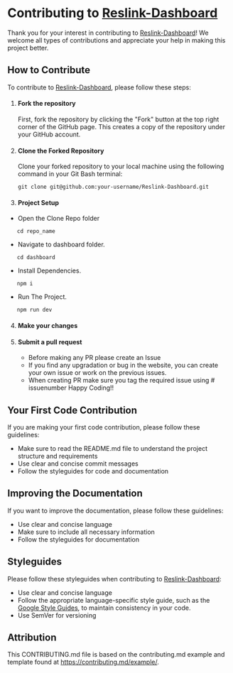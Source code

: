 # Contributing to [Reslink-Dashboard]()

Thank you for your interest in contributing to [Reslink-Dashboard]()! We welcome all types of contributions and appreciate your help in making this project better.

## How to Contribute

To contribute to [Reslink-Dashboard](), please follow these steps:

1. #### Fork the repository

    First, fork the repository by clicking the "Fork" button at the top right corner of the GitHub page. This creates a copy of the repository under your GitHub account.

2. #### Clone the Forked Repository

    Clone your forked repository to your local machine using the following command in your Git Bash terminal:

    ```
    git clone git@github.com:your-username/Reslink-Dashboard.git
    ```

3. #### Project Setup

-   Open the Clone Repo folder

```
   cd repo_name
```

-   Navigate to dashboard folder.

```
   cd dashboard
```

-   Install Dependencies.

```
   npm i
```

-   Run The Project.

```
   npm run dev
```

4.  #### Make your changes
5.  #### Submit a pull request
    -   Before making any PR please create an Issue
    -   If you find any upgradation or bug in the website, you can create your own issue or work on the previous issues.
    -   When creating PR make sure you tag the required issue using # issuenumber Happy Coding!!

## Your First Code Contribution

If you are making your first code contribution, please follow these guidelines:

-   Make sure to read the README.md file to understand the project structure and requirements
-   Use clear and concise commit messages
-   Follow the styleguides for code and documentation

## Improving the Documentation

If you want to improve the documentation, please follow these guidelines:

-   Use clear and concise language
-   Make sure to include all necessary information
-   Follow the styleguides for documentation

## Styleguides

Please follow these styleguides when contributing to [Reslink-Dashboard]():

-   Use clear and concise language
-   Follow the appropriate language-specific style guide, such as the [Google Style Guides](https://google.github.io/styleguide/), to maintain consistency in your code.
-   Use SemVer for versioning

## Attribution

This CONTRIBUTING.md file is based on the contributing.md example and template found at https://contributing.md/example/.

```

```
